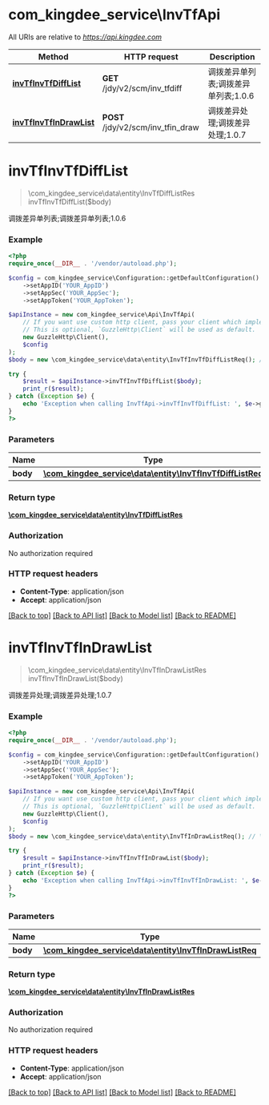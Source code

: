 # com_kingdee_service\InvTfApi

All URIs are relative to *https://api.kingdee.com*

Method | HTTP request | Description
------------- | ------------- | -------------
[**invTfInvTfDiffList**](InvTfApi.md#invTfInvTfDiffList) | **GET** /jdy/v2/scm/inv_tfdiff | 调拨差异单列表;调拨差异单列表;1.0.6
[**invTfInvTfInDrawList**](InvTfApi.md#invTfInvTfInDrawList) | **POST** /jdy/v2/scm/inv_tfin_draw | 调拨差异处理;调拨差异处理;1.0.7


# **invTfInvTfDiffList**
> \com_kingdee_service\data\entity\InvTfDiffListRes invTfInvTfDiffList($body)

调拨差异单列表;调拨差异单列表;1.0.6

### Example
```php
<?php
require_once(__DIR__ . '/vendor/autoload.php');

$config = com_kingdee_service\Configuration::getDefaultConfiguration()
    ->setAppID('YOUR_AppID')
    ->setAppSec('YOUR_AppSec');
    ->setAppToken('YOUR_AppToken');

$apiInstance = new com_kingdee_service\Api\InvTfApi(
    // If you want use custom http client, pass your client which implements `GuzzleHttp\ClientInterface`.
    // This is optional, `GuzzleHttp\Client` will be used as default.
    new GuzzleHttp\Client(),
    $config
);
$body = new \com_kingdee_service\data\entity\InvTfInvTfDiffListReq(); // \com_kingdee_service\data\entity\InvTfInvTfDiffListReq | 

try {
    $result = $apiInstance->invTfInvTfDiffList($body);
    print_r($result);
} catch (Exception $e) {
    echo 'Exception when calling InvTfApi->invTfInvTfDiffList: ', $e->getMessage(), PHP_EOL;
}
?>
```

### Parameters

Name | Type | Description  | Notes
------------- | ------------- | ------------- | -------------
 **body** | [**\com_kingdee_service\data\entity\InvTfInvTfDiffListReq**](../Model/InvTfInvTfDiffListReq.md)|  | [optional]

### Return type

[**\com_kingdee_service\data\entity\InvTfDiffListRes**](../Model/InvTfDiffListRes.md)

### Authorization

No authorization required

### HTTP request headers

 - **Content-Type**: application/json
 - **Accept**: application/json

[[Back to top]](#) [[Back to API list]](../../README.md#documentation-for-api-endpoints) [[Back to Model list]](../../README.md#documentation-for-models) [[Back to README]](../../README.md)

# **invTfInvTfInDrawList**
> \com_kingdee_service\data\entity\InvTfInDrawListRes invTfInvTfInDrawList($body)

调拨差异处理;调拨差异处理;1.0.7

### Example
```php
<?php
require_once(__DIR__ . '/vendor/autoload.php');

$config = com_kingdee_service\Configuration::getDefaultConfiguration()
    ->setAppID('YOUR_AppID')
    ->setAppSec('YOUR_AppSec');
    ->setAppToken('YOUR_AppToken');

$apiInstance = new com_kingdee_service\Api\InvTfApi(
    // If you want use custom http client, pass your client which implements `GuzzleHttp\ClientInterface`.
    // This is optional, `GuzzleHttp\Client` will be used as default.
    new GuzzleHttp\Client(),
    $config
);
$body = new \com_kingdee_service\data\entity\InvTfInDrawListReq(); // \com_kingdee_service\data\entity\InvTfInDrawListReq | 

try {
    $result = $apiInstance->invTfInvTfInDrawList($body);
    print_r($result);
} catch (Exception $e) {
    echo 'Exception when calling InvTfApi->invTfInvTfInDrawList: ', $e->getMessage(), PHP_EOL;
}
?>
```

### Parameters

Name | Type | Description  | Notes
------------- | ------------- | ------------- | -------------
 **body** | [**\com_kingdee_service\data\entity\InvTfInDrawListReq**](../Model/InvTfInDrawListReq.md)|  |

### Return type

[**\com_kingdee_service\data\entity\InvTfInDrawListRes**](../Model/InvTfInDrawListRes.md)

### Authorization

No authorization required

### HTTP request headers

 - **Content-Type**: application/json
 - **Accept**: application/json

[[Back to top]](#) [[Back to API list]](../../README.md#documentation-for-api-endpoints) [[Back to Model list]](../../README.md#documentation-for-models) [[Back to README]](../../README.md)

